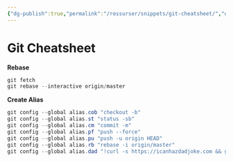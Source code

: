 ```yaml
---
{"dg-publish":true,"permalink":"/ressurser/snippets/git-cheatsheet/","dgHomeLink":true,"dgPassFrontmatter":false}
---
```


# Git Cheatsheet
**Rebase**
```powershell
git fetch
git rebase --interactive origin/master
```

**Create Alias**
```powershell
git config --global alias.cob "checkout -b"
git config --global alias.st "status -sb"
git config --global alias.cm "commit -m"
git config --global alias.pf "push --force"
git config --global alias.pu "push -u origin HEAD"
git config --global alias.rb "rebase -i origin/master"
git config --global alias.dad "!curl -s https://icanhazdadjoke.com && git add"
```